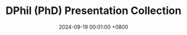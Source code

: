 ---
title: "DPhil (PhD) Presentation Collection"
date:  2024-09-19 00:01:00 +0800
excerpt: >-
    All the presentations and reports in the transfer of status, confirmation of status, and final defence in my DPhil (PhD) at Oxford.

links:
  Thesis: http://dx.doi.org/10.5287/ora-pd7q5y157
---